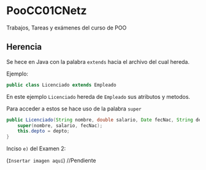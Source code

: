 # PooCC01CNetz
Trabajos, Tareas y exámenes del curso de POO

## Herencia
Se hece en Java con la palabra `extends` hacia el archivo del cual hereda.

Ejemplo:
```Java
public class Licenciado extends Empleado
```

En este ejemplo `Licenciado` hereda de `Empleado` sus atributos y metodos.

Para acceder a estos se hace uso de la palabra `super`

```Java
public Licenciado(String nombre, double salario, Date fecNac, String depto){
    super(nombre, salario, fecNac);
    this.depto = depto;
}
```

Inciso `e)` del Examen 2:

(`Insertar imagen aquí`) //Pendiente